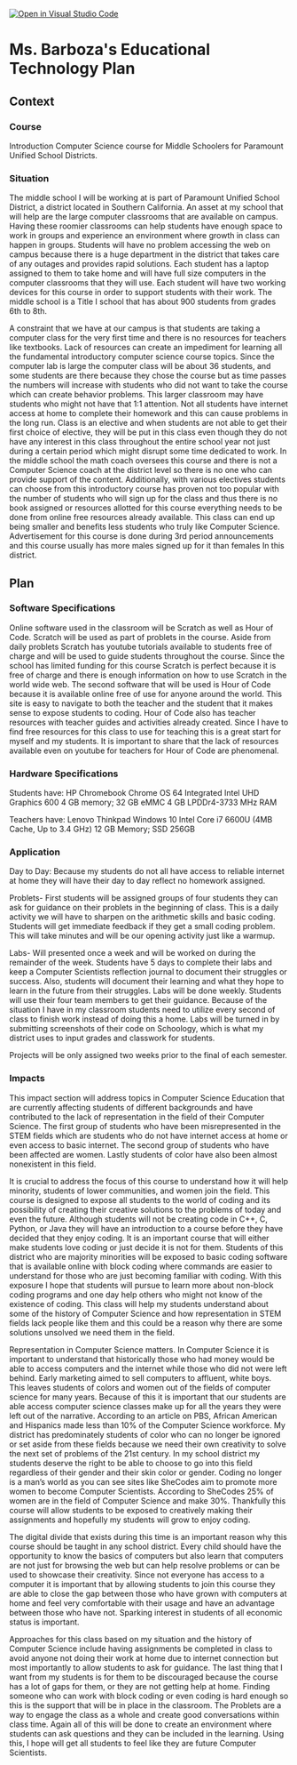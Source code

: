[![Open in Visual Studio Code](https://classroom.github.com/assets/open-in-vscode-f059dc9a6f8d3a56e377f745f24479a46679e63a5d9fe6f495e02850cd0d8118.svg)](https://classroom.github.com/online_ide?assignment_repo_id=5862833&assignment_repo_type=AssignmentRepo)
# Ms. Barboza's Educational Technology Plan


## Context

### Course

Introduction Computer Science course for Middle Schoolers for Paramount Unified School Districts.

### Situation

The middle school I will be working at is part of Paramount Unified School District, a district located in Southern California. An asset at my school that will help are the large computer classrooms that are available on campus. Having these roomier classrooms can help students have enough space to work in groups and experience an environment where growth in class can happen in groups. Students will have no problem accessing the web on campus because there is a huge department in the district that takes care of any outages and provides rapid solutions. Each student has a laptop assigned to them to take home and will have full size computers in the computer classrooms that they will use. Each student will have two working devices for this course in order to support students with their work. The middle school is a Title I school that has about 900 students from grades 6th to 8th. 

A constraint that we have at our campus is that students are taking a computer class for the very first time and there is no resources for teachers like textbooks. Lack of resources can create an impediment for learning all the fundamental introductory computer science course topics. Since the computer lab is large the computer class will be about 36 students, and some students are there because they chose the course  but as time passes the numbers will increase with students who did not want to take the course which can create behavior problems. This larger classroom may have students who might not have that 1:1 attention. Not all students have internet access at home to complete their homework and this can cause problems in the long run. Class is an elective and when students are not able to get their first choice of elective, they will be put in this class even though they do not have any interest in this class throughout the entire school year not just during a certain period which might disrupt some time dedicated to work. In the middle school the math coach oversees this course and there is not a Computer Science coach at the district level so there is no one who can provide support of the content. Additionally, with various electives students can choose from this introductory course has proven not too popular with the number of students who will sign up for the class and thus there is no book assigned or resources allotted for this course everything needs to be done from online free resources already available. This class can end up being smaller and benefits less students who truly like Computer Science.  Advertisement for this course is done during 3rd period announcements and this course usually has more males signed up for it than females In this district.

## Plan

### Software Specifications

Online software used in the classroom will be Scratch as well as Hour of Code. Scratch will be used as part of problets in the course. Aside from daily problets Scratch has youtube tutorials available to students free of charge and will be used to guide students throughout the course.  Since the school has limited funding for this course Scratch is perfect because it is free of charge and there is enough information on how to use Scratch in the world wide web. 
 The second software that will be used is Hour of Code because it is available online free of use for anyone around the world. This site is easy to navigate to both the teacher and the student that it makes sense to expose students to coding. Hour of Code also has teacher resources with teacher guides and activities already created.  Since I have to find free resources for this class to use for teaching this is a great start for myself and my students. It is important to share that the lack of resources available even on youtube for teachers for Hour of Code are phenomenal. 


### Hardware Specifications


Students have:
HP Chromebook 
Chrome OS 64
Integrated Intel UHD Graphics 600
4 GB memory; 32 GB eMMC 
4 GB LPDDr4-3733 MHz RAM


Teachers have:
Lenovo Thinkpad 
Windows 10
Intel Core i7 6600U (4MB Cache, Up to 3.4 GHz)
12 GB Memory; SSD	256GB



### Application
Day to Day:
Because my students do not all have access to reliable internet at home they will have their day to day reflect no homework assigned. 

Problets- First students will be assigned groups of four students they can ask for guidance on their problets in the beginning of class. This is a daily activity we will have to sharpen on the arithmetic skills and basic coding. Students will get immediate feedback if they get a small coding problem. This will take minutes and will be our opening activity just like a warmup.

Labs- Will presented once a week and will be worked on during the remainder of the week. Students have 5 days to complete their labs and keep a Computer Scientists reflection journal to document their struggles or success. Also, students will document their learning and what they hope to learn in the future from their struggles. Labs will be done weekly. Students will use their four team members to get their guidance. Because of the situation I have in my classroom students need to utilize every second of class to finish work instead of doing this a home.  Labs will be turned in by submitting screenshots of their code on Schoology, which is what my district uses to input grades and classwork for students. 

Projects will be only assigned two weeks prior to the final of each semester. 



### Impacts


This impact section will address topics in Computer Science Education that are currently affecting students of different backgrounds and have contributed to the lack of representation in the field of their Computer Science. The first group of students who have been misrepresented in the STEM fields which are students who do not have internet access at home or even access to basic internet. The second group of students who have been affected are women. Lastly students of color have also been almost nonexistent in this field.

It is crucial to address the focus of this course to understand how it will help minority, students of lower communities, and women join the field. This course is designed to expose all students to the world of coding and its possibility of creating their creative solutions to the problems of today and even the future. Although students will not be creating code in  C++, C, Python, or Java they will have an introduction to a course before they have decided that they enjoy coding. It is an important course that will either make students love coding or just decide it is not for them. Students of this district who are majority minorities will be exposed to basic coding software that is available online with block coding where commands are easier to understand for those who are just becoming familiar with coding.  With this exposure I hope that students will pursue to learn more about non-block coding programs and one day help others who might not know of the existence of coding. This class will help my students understand about some of the history of Computer Science and how representation in STEM fields lack people like them and this could be a reason why there are some solutions unsolved we need them in the field. 

Representation in Computer Science matters. In Computer Science it is important to understand that historically those who had money would be able to access computers and the internet while those who did not were left behind. Early marketing aimed to sell computers to affluent, white boys. This leaves students of colors and women out of the fields of computer science for many years. Because of this it is important that our students are able access computer science classes make up for all the years they were left out of the narrative. According to an article on PBS, African American and Hispanics made less than 10% of the Computer Science workforce. My district has predominately students of color who can no longer be ignored or set aside from these fields because we need their own creativity to solve the next set of problems of the 21st century. In my school district my students deserve the right to be able to choose to go into this field regardless of their gender and their skin color or gender. Coding no longer is a man’s world as you can see sites like SheCodes aim to promote more women to become Computer Scientists. According to SheCodes 25% of women are in the field of Computer Science and make 30%. Thankfully this course will allow students to be exposed to creatively making their assignments and hopefully my students will grow to enjoy coding.

The digital divide that exists during this time is an important reason why this course should be taught in any school district. Every child should have the opportunity to know the basics of computers but also learn that computers are not just for browsing the web but can help resolve problems or can be used to showcase their creativity. Since not everyone has access to a computer it is important that by allowing students to join this course they are able to close the gap between those who have grown with computers at home and feel very comfortable with their usage and have an advantage between those who have not. Sparking interest in students of all economic status is important. 

Approaches for this class based on my situation and the history of Computer Science include having assignments be completed in class to avoid anyone not doing their work at home due to internet connection but most importantly to allow students to ask for guidance. The last thing that I want from my students is for them to be discouraged because the course has a lot of gaps for them, or they are not getting help at home. Finding someone who can work with block coding or even coding is hard enough so this is the support that will be in place in the classroom. The Problets are a way to engage the class as a whole and create good conversations within class time. Again all of this will be done to create an environment where students can ask questions and they can be included in the learning. Using this, I hope will get all students to feel like they are  future Computer Scientists. 


